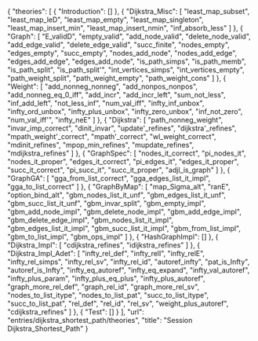 {
    "theories": [
        {
            "Introduction": []
        },
        {
            "Dijkstra_Misc": [
                "least_map_subset",
                "least_map_leD",
                "least_map_empty",
                "least_map_singleton",
                "least_map_insert_min",
                "least_map_insert_nmin",
                "inf_absorb_less"
            ]
        },
        {
            "Graph": [
                "E_validD",
                "empty_valid",
                "add_node_valid",
                "delete_node_valid",
                "add_edge_valid",
                "delete_edge_valid",
                "succ_finite",
                "nodes_empty",
                "edges_empty",
                "succ_empty",
                "nodes_add_node",
                "nodes_add_edge",
                "edges_add_edge",
                "edges_add_node",
                "is_path_simps",
                "is_path_memb",
                "is_path_split",
                "is_path_split'",
                "int_vertices_simps",
                "int_vertices_empty",
                "path_weight_split",
                "path_weight_empty",
                "path_weight_cons"
            ]
        },
        {
            "Weight": [
                "add_nonneg_nonneg",
                "add_nonpos_nonpos",
                "add_nonneg_eq_0_iff",
                "add_incr",
                "add_incr_left",
                "sum_not_less",
                "inf_add_left",
                "not_less_inf",
                "num_val_iff",
                "infty_inf_unbox",
                "infty_ord_unbox",
                "infty_plus_unbox",
                "infty_zero_unbox",
                "inf_not_zero",
                "num_val_iff'",
                "infty_neE"
            ]
        },
        {
            "Dijkstra": [
                "path_nonneg_weight",
                "invar_imp_correct",
                "dinit_invar",
                "update'_refines",
                "dijkstra'_refines",
                "mpath_weight'_correct",
                "mpath'_correct",
                "wl_weight_correct",
                "mdinit_refines",
                "mpop_min_refines",
                "mupdate_refines",
                "mdijkstra_refines"
            ]
        },
        {
            "GraphSpec": [
                "nodes_it_correct",
                "pi_nodes_it",
                "nodes_it_proper",
                "edges_it_correct",
                "pi_edges_it",
                "edges_it_proper",
                "succ_it_correct",
                "pi_succ_it",
                "succ_it_proper",
                "adjl_is_graph"
            ]
        },
        {
            "GraphGA": [
                "gga_from_list_correct",
                "gga_edges_list_it_impl",
                "gga_to_list_correct"
            ]
        },
        {
            "GraphByMap": [
                "map_Sigma_alt",
                "ranE",
                "option_bind_alt",
                "gbm_nodes_list_it_unf",
                "gbm_edges_list_it_unf",
                "gbm_succ_list_it_unf",
                "gbm_invar_split",
                "gbm_empty_impl",
                "gbm_add_node_impl",
                "gbm_delete_node_impl",
                "gbm_add_edge_impl",
                "gbm_delete_edge_impl",
                "gbm_nodes_list_it_impl",
                "gbm_edges_list_it_impl",
                "gbm_succ_list_it_impl",
                "gbm_from_list_impl",
                "gbm_to_list_impl",
                "gbm_ops_impl"
            ]
        },
        {
            "HashGraphImpl": []
        },
        {
            "Dijkstra_Impl": [
                "cdijkstra_refines",
                "idijkstra_refines"
            ]
        },
        {
            "Dijkstra_Impl_Adet": [
                "infty_rel_def",
                "infty_relI",
                "infty_relE",
                "infty_rel_simps",
                "infty_rel_sv",
                "infty_rel_id",
                "autoref_infty",
                "pat_is_Infty",
                "autoref_is_Infty",
                "infty_eq_autoref",
                "infty_eq_expand",
                "infty_val_autoref",
                "infty_plus_param",
                "infty_plus_eq_plus",
                "infty_plus_autoref",
                "graph_more_rel_def",
                "graph_rel_id",
                "graph_more_rel_sv",
                "nodes_to_list_itype",
                "nodes_to_list_pat",
                "succ_to_list_itype",
                "succ_to_list_pat",
                "rel_def",
                "rel_id",
                "rel_sv",
                "weight_plus_autoref",
                "cdijkstra_refines"
            ]
        },
        {
            "Test": []
        }
    ],
    "url": "entries/dijkstra_shortest_path/theories",
    "title": "Session Dijkstra_Shortest_Path"
}
